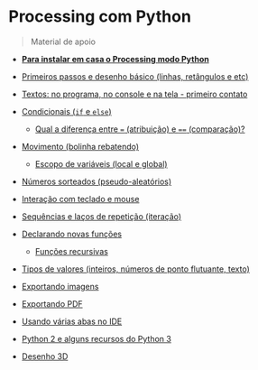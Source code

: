 # Processing com Python
> Material de apoio 

- **[Para instalar em casa o Processing modo Python](https://abav.lugaralgum.com/como-instalar-o-processing-modo-python/)**

- [Primeiros passos e desenho básico (linhas, retângulos e etc)](desenho-basico_py.md)

- [Textos: no programa, no console e na tela - primeiro contato](https://github.com/villares/material-aulas/blob/master/Processing-Python/strings_py.md)

- [Condicionais (`if` e `else`)](condicionais_py.md)
  - [Qual a diferença entre `=` (atribuição) e `==` (comparação)?](atribuicao-e-comparacao.md)

- [Movimento (bolinha rebatendo)](movimento_py.md)
  - [Escopo de variáveis (local e global)](escopo_py.md)

- [Números sorteados (pseudo-aleatórios)](numeros-aleatorios_py.md)
- [Interação com teclado e mouse](input_py.md)
- [Sequências e laços de repetição (iteração)](lacos_py.md) 

- [Declarando novas funções](funcoes_py.md)
  - [Funções recursivas](recursao.md)

- [Tipos de valores (inteiros, números de ponto flutuante, texto)](tipagem_py.md)

- [Exportando imagens](exportando_imagem.md)
- [Exportando PDF](exportando_pdf.md)

- [Usando várias abas no IDE](modulos.md)
- [Python 2 e alguns recursos do Python 3](futuro.md)

- [Desenho 3D](desenho-3D.md)

